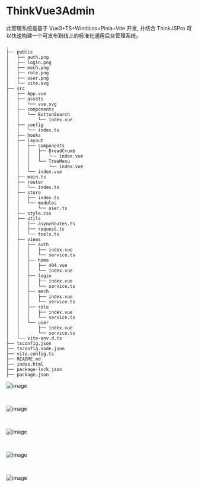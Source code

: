 # ThinkVue3Admin

此管理系统是基于 Vue3+TS+Windicss+Pinia+Vite 开发, 并结合 ThinkJSPro 可以快速构建一个可发布到线上的标准化通用后台管理系统。

```
.
├── public
│   ├── auth.png
│   ├── login.png
│   ├── mech.png
│   ├── role.png
│   ├── user.png
│   └── vite.svg
├── src
│   ├── App.vue
│   ├── assets
│   │   └── vue.svg
│   ├── components
│   │   └── ButtonSearch
│   │       └── index.vue
│   ├── config
│   │   └── index.ts
│   ├── hooks
│   ├── layout
│   │   ├── components
│   │   │   ├── BreadCrumb
│   │   │   │   └── index.vue
│   │   │   └── TreeMenu
│   │   │       └── index.vue
│   │   └── index.vue
│   ├── main.ts
│   ├── router
│   │   └── index.ts
│   ├── store
│   │   ├── index.ts
│   │   └── modules
│   │       └── user.ts
│   ├── style.css
│   ├── utils
│   │   ├── asyncRoutes.ts
│   │   ├── request.ts
│   │   └── tools.ts
│   ├── views
│   │   ├── auth
│   │   │   ├── index.vue
│   │   │   └── service.ts
│   │   ├── home
│   │   │   ├── 404.vue
│   │   │   └── index.vue
│   │   ├── login
│   │   │   ├── index.vue
│   │   │   └── service.ts
│   │   ├── mech
│   │   │   ├── index.vue
│   │   │   └── service.ts
│   │   ├── role
│   │   │   ├── index.vue
│   │   │   └── service.ts
│   │   └── user
│   │       ├── index.vue
│   │       └── service.ts
│   └── vite-env.d.ts
├── tsconfig.json
├── tsconfig.node.json
├── vite.config.ts
├── README.md
├── index.html
├── package-lock.json
├── package.json
```

![image](https://github.com/zy598586050/think-vue3-admin/blob/master/public/login.png)

<br/>

![image](https://github.com/zy598586050/think-vue3-admin/blob/master/public/user.png)

<br/>

![image](https://github.com/zy598586050/think-vue3-admin/blob/master/public/mech.png)

<br/>

![image](https://github.com/zy598586050/think-vue3-admin/blob/master/public/role.png)

<br/>

![image](https://github.com/zy598586050/think-vue3-admin/blob/master/public/auth.png)
